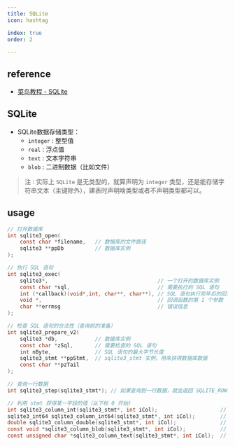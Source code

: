 ```yaml
---
title: SQLite
icon: hashtag

index: true
order: 2

---
```


<!-- more -->

## reference

- [菜鸟教程 - SQLite](http://www.runoob.com/sqlite/sqlite-tutorial.html)

## SQLite

- SQLite数据存储类型：
    * `integer` : 整型值
    * `real` : 浮点值
    * `text` : 文本字符串
    * `blob` : 二进制数据（比如文件）

> 注 : 实际上 `SQLite` 是无类型的，就算声明为 `integer` 类型，还是能存储字符串文本（主键除外），建表时声明啥类型或者不声明类型都可以。

## usage

``` c
// 打开数据库
int sqlite3_open(
    const char *filename,   // 数据库的文件路径
    sqlite3 **ppDb          // 数据库实例
);

// 执行 SQL 语句
int sqlite3_exec(
    sqlite3*,                                   // 一个打开的数据库实例
    const char *sql,                            // 需要执行的 SQL 语句
    int (*callback)(void*,int, char**, char**), // SQL 语句执行完毕后的回调
    void *,                                     // 回调函数的第 1 个参数
    char **errmsg                               // 错误信息
);

// 检查 SQL 语句的合法性（查询前的准备）
int sqlite3_prepare_v2(
    sqlite3 *db,            // 数据库实例
    const char *zSql,       // 需要检查的 SQL 语句
    int nByte,              // SQL 语句的最大字节长度
    sqlite3_stmt **ppStmt,  // sqlite3_stmt 实例，用来获得数据库数据
    const char **pzTail
);

// 查询一行数据
int sqlite3_step(sqlite3_stmt*); // 如果查询到一行数据，就会返回 SQLITE_ROW

// 利用 stmt 获得某一字段的值（从下标 0 开始)
int sqlite3_column_int(sqlite3_stmt*, int iCol);                    // 整型数据
sqlite3_int64 sqlite3_column_int64(sqlite3_stmt*, int iCol);        // 长整型数据
double sqlite3_column_double(sqlite3_stmt*, int iCol);              // 浮点数据
const void *sqlite3_column_blob(sqlite3_stmt*, int iCol);           // 二进制文本数据
const unsigned char *sqlite3_column_text(sqlite3_stmt*, int iCol);  // 字符串数据
```